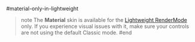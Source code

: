 #material-only-in-lightweight
>note The **Material** skin is available for the [Lightweight RenderMode](https://docs.telerik.com/devtools/aspnet-ajax/controls/render-modes) only. If you experience visual issues with it, make sure your controls are not using the default Classic mode.
#end

